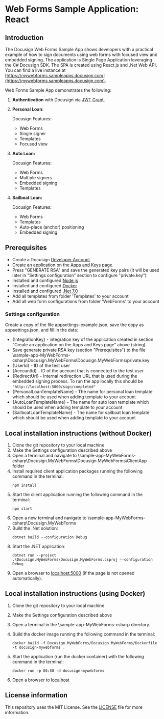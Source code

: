 # Web Forms Sample Application: React

## Introduction

The Docusign Web Forms Sample App shows developers with a practical example of how to sign documents using web forms with focused view and embedded signing. The application is Single Page Application leveraging the C# Docusign SDK. The SPA is created using React.js and .Net Web API. You can find a live instance at [https://mywebforms.sampleapps.docusign.com](https://mywebforms.sampleapps.docusign.com).

Web Forms Sample App demonstrates the following:

1. **Authentication** with Docusign via [JWT Grant](https://developers.docusign.com/platform/auth/jwt/).
2. **Personal Loan:**
   
   Docusign Features:
   - Web Forms
   - Single signer
   - Templates
   - Focused view
3. **Auto Loan:**
   
   Docusign Features:
   - Web Forms
   - Multiple signers
   - Embedded signing
   - Templates
4. **Sailboat Loan:**
   
   Docusign Features:
   - Web Forms
   - Templates
   - Auto-place (anchor) positioning
   - Embedded signing

## Prerequisites

- Create a Docusign [Developer Account](https://go.docusign.com/o/sandbox/).
- Create an application on the [Apps and Keys](https://admindemo.docusign.com/authenticate?goTo=appsAndKeys) page.
- Press "GENERATE RSA" and save the generated key pairs (it will be used later in "Settings configuration" section to configure "private.key")
- Installed and configured [Node.js](https://nodejs.org/en/download)
- Installed and configured [Docker](https://www.docker.com/)
- Installed and configured [.Net 7.0](https://dotnet.microsoft.com/en-us/download/dotnet/7.0)
- Add all templates from folder 'Templates' to your account
- Add all web form configurations from folder 'WebForms' to your account

### Settings configuration

Create a copy of the file appsettings-example.json, save the copy as appsettings.json, and fill in the data:

- {IntegrationKey} - integration key of the application created in section "Create an application on the Apps and Keys page" above (string)
- Save generate private RSA key (section "Prerequisites") to the file \sample-app-MyWebForms-csharp\Docusign.MyWebForms\Docusign.MyWebForms\private.key
- {UserId} - ID of the test user
- {AccountId} - ID of the account that is connected to the test user
- {RedirectUri} - Internal redirection URL that is used during the embedded signing process. To run the app locally this should be `"http://localhost:5000/sign/completed"`
- {PersonalLoanTemplateName} - The name for personal loan template which should be used when adding template to your account
- {AutoLoanTemplateName} - The name for auto loan template which should be used when adding template to your account
- {SailboatLoanTemplateName} - The name for sailboat loan template which should be used when adding template to your account

## Local installation instructions (without Docker)

1. Clone the git repository to your local machine
1. Make the Settings configuration described above
1. Open a terminal and navigate to \sample-app-MyWebForms-csharp\Docusign.MyWebForms\Docusign.MyWebForms\ClientApp folder
1. Install required client application packages running the following command in the terminal:
   ```
   npm install
   ```
1. Start the client application running the following command in the terminal:
   ```
   npm start
   ```
1. Open a new terminal and navigate to \sample-app-MyWebForms-csharp\Docusign.MyWebForms
1. Build the .Net solution:
   ```
   dotnet build --configuration Debug
   ```
1. Start the .NET application:
   ```
   dotnet run --project .\Docusign.MyWebForms\Docusign.MyWebForms.csproj --configuration Debug
   ```
1. Open a browser to [localhost:5000](http://localhost:5000) (if the page is not opened automatically).

## Local installation instructions (using Docker)

1. Clone the git repository to your local machine
1. Make the Settings configuration described above
1. Open a terminal in the \sample-app-MyWebForms-csharp directory.
1. Build the docker image running the following command in the terminal:
   ```
   docker build -f Docusign.MyWebForms/Docusign.MyWebForms/Dockerfile -t docusign-mywebforms .
   ```
1. Start the application (run the docker container) with the following command in the terminal:

   ```
   docker run -p 80:80 -d docusign-mywebforms
   ```

1. Open a browser to [localhost](http://localhost)

## License information

This repository uses the MIT License. See the [LICENSE](./LICENSE) file for more information.
